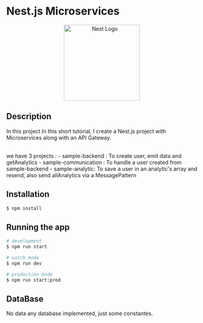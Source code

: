 # Nest.js Microservices

<p align="center">
  <a href="http://nestjs.com/" target="blank"><img src="https://nestjs.com/img/logo-small.svg" width="200" alt="Nest Logo" /></a>
</p>

[circleci-image]: https://img.shields.io/circleci/build/github/nestjs/nest/master?token=abc123def456
[circleci-url]: https://circleci.com/gh/nestjs/nest

## Description

In this project In this short tutorial, I create a Nest.js project with Microservices along with an API Gateway.

<br/>
we have 3 projects :
- sample-backend : To create user, emit data and getAnalytics
- sample-communication : To handle a user created from sample-backend 
- sample-analytic: To save a user in an analytic's array and resend, also send allAnalytics via a MessagePattern

<br/>

## Installation

```bash
$ npm install
```

## Running the app

```bash
# development
$ npm run start

# watch mode
$ npm run dev

# production mode
$ npm run start:prod
```

## DataBase

No data any database implemented, just some constantes.
